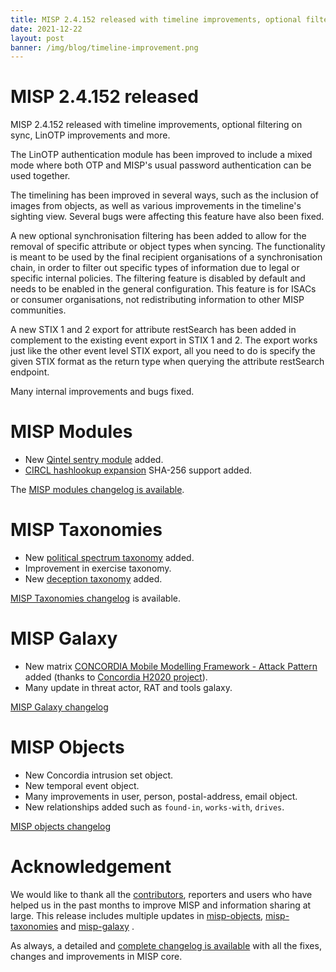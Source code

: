 ```yaml
---
title: MISP 2.4.152 released with timeline improvements, optional filtering on sync, LinOTP improvements and more.
date: 2021-12-22
layout: post
banner: /img/blog/timeline-improvement.png
---
```


# MISP 2.4.152 released

MISP 2.4.152 released with timeline improvements, optional filtering on sync, LinOTP improvements and more.

The LinOTP authentication module has been improved to include a mixed mode where both OTP and MISP's usual password authentication can be used together.

The timelining has been improved in several ways, such as the inclusion of images from objects, as well as various improvements in the timeline's sighting view. Several bugs were affecting this feature have also been fixed.

A new optional synchronisation filtering has been added to allow for the removal of specific attribute or object types when syncing. The functionality is meant to be used by the final recipient organisations of a synchronisation chain, in order to filter out specific types of information due to legal or specific internal policies. The filtering feature is disabled by default and needs to be enabled in the general configuration. This feature is for ISACs or consumer organisations, not redistributing information to other MISP communities.

A new STIX 1 and 2 export for attribute restSearch has been added in complement to the existing event export in STIX 1 and 2. The export works just like the other event level STIX export, all you need to do is specify the given STIX format as the return type when querying the attribute restSearch endpoint.

Many internal improvements and bugs fixed.

# MISP Modules

- New [Qintel sentry module](https://misp.github.io/misp-modules/expansion/#qintel_qsentry) added.
- [CIRCL hashlookup expansion](https://circl.lu/services/hashlookup/) SHA-256 support added.

The [MISP modules changelog is available](https://www.misp-project.org/Changelog-misp-modules.txt).

# MISP Taxonomies

- New [political spectrum taxonomy](https://www.misp-project.org/taxonomies.html#_political_spectrum) added.
- Improvement in exercise taxonomy.
- New [deception taxonomy](https://www.misp-project.org/taxonomies.html#_deception) added.

[MISP Taxonomies changelog](https://www.misp-project.org/Changelog-misp-taxonomies.txt) is available.

# MISP Galaxy

- New matrix [CONCORDIA Mobile Modelling Framework - Attack Pattern](https://www.misp-project.org/galaxy.html#_concordia_mobile_modelling_framework_attack_pattern) added (thanks to [Concordia H2020 project](https://www.concordia-h2020.eu/)).
- Many update in threat actor, RAT and tools galaxy. 

[MISP Galaxy changelog](https://www.misp-project.org/Changelog-misp-galaxy.txt)

# MISP Objects

- New Concordia intrusion set object.
- New temporal event object.
- Many improvements in user, person, postal-address, email object.
- New relationships added such as `found-in`, `works-with`, `drives`.

[MISP objects changelog](https://www.misp-project.org/Changelog-misp-objects.txt)

# Acknowledgement

We would like to thank all the [contributors](https://www.misp-project.org/contributors), reporters and users who have helped us in the past months to improve MISP and information sharing at large. This release includes multiple updates in [misp-objects](https://www.misp-project.org/objects.html), [misp-taxonomies](https://www.misp-project.org/taxonomies.html) and [misp-galaxy](https://www.misp-project.org/galaxy.html)
.

As always, a detailed and [complete changelog is available](https://www.misp-project.org/Changelog.txt) with all the fixes, changes and improvements in MISP core.

